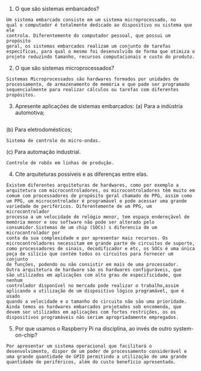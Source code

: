 1. O que são sistemas embarcados?
```
Um sistema embarcado consiste em um sistema microprocessado, no
qual o computador é totalmente dedicado ao dispositivo ou sistema que ele
controla. Diferentemente do computador pessoal, que possui um propósito
geral, os sistemas embarcados realizam um conjunto de tarefas
específicas, para qual o mesmo foi desenvolvido de forma que otimiza o
projeto reduzindo tamanho, recursos computacionais e custo do produto.
```

2. O que são sistemas microprocessados?
```
Sistemas Microprocessados são hardwares formados por unidades de
processamento, de armazenamento de memória e que pode ser programado
sequencialmente para realizar cálculos ou tarefas com diferentes
propósitos.
```
3. Apresente aplicações de sistemas embarcados:
(a) Para a indústria automotiva;

```Central de multimídia veicular.
```
(b) Para eletrodomésticos;
```
Sistema de controle do micro-ondas.
```
(c) Para automação industrial.
```
Controle de robôs em linhas de produção.
```
4. Cite arquiteturas possíveis e as diferenças entre elas.
```
Existem diferentes arquiteturas de hardwares, como por exemplo a arquitetura com microcontroladores, os microcontroladores têm muito em
comum com processadores de propósito geral chamado de PPG, assim como um PPG, um microcontrolador é programável e pode acessar uma grande
variedade de periféricos. Diferentemente de um PPG, um microcontrolador
processa a um velocidade de relógio menor, tem espaço endereçável de
memória menor e seu software não pode ser alterado pelo consumidor.Sistemas de um chip (SOCs) s diferencia de um microcontrolador por
conta da sua complexidade e por apresentar mais recursos. Os
microcontroladores necessitam em grande parte de circuitos de suporte,
como processadores de sinais, decodificador e etc, os SOCs é uma única
peça de silício que contém todos os circuitos para fornecer um conjunto
de funções, podendo ou não consistir em mais de uma processador.
Outra arquitetura de hardware são os hardwares configuráveis, que
são utilizados em aplicações com alto grau de especificidade, que nenhum
controlador disponível no mercado pode realizar o trabalho,assim
aplicando a utilização de um dispositivo lógico programável, que é usado
quando a velocidade e o tamanho do circuito não são uma prioridade.
Ainda temos os hardwares embarcados projetados sob encomenda, que
devem ser utilizados em aplicações com fortes restrições, os os
dispositivos programáveis não seriam apropriadamente empregados.
```
5. Por que usamos o Raspberry Pi na disciplina, ao invés de outro system-on-chip?
```
Por apresentar um sistema operacional que facilitará o desenvolvimento, dispor de um poder de processamento considerável e uma grande quantidade de GPIO permitindo a utilização de uma grande quantidade de periféricos, além do custo benefício apresentado.
```
